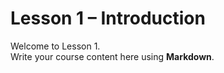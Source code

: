 # Lesson 1 – Introduction

Welcome to Lesson 1.  
Write your course content here using **Markdown**.
